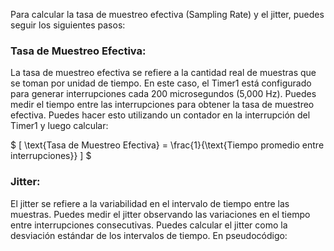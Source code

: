 Para calcular la tasa de muestreo efectiva (Sampling Rate) y el jitter, puedes seguir los siguientes pasos:

### Tasa de Muestreo Efectiva:

La tasa de muestreo efectiva se refiere a la cantidad real de muestras que se toman por unidad de tiempo. En este caso, el Timer1 está configurado para generar interrupciones cada 200 microsegundos (5,000 Hz). Puedes medir el tiempo entre las interrupciones para obtener la tasa de muestreo efectiva. Puedes hacer esto utilizando un contador en la interrupción del Timer1 y luego calcular:

$ \[ \text{Tasa de Muestreo Efectiva} = \frac{1}{\text{Tiempo promedio entre interrupciones}} \] $

### Jitter:

El jitter se refiere a la variabilidad en el intervalo de tiempo entre las muestras. Puedes medir el jitter observando las variaciones en el tiempo entre interrupciones consecutivas. Puedes calcular el jitter como la desviación estándar de los intervalos de tiempo. En pseudocódigo:



